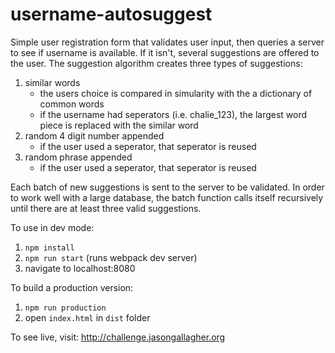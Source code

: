 # username-autosuggest

Simple user registration form that validates user input, then queries a server to see if username is available. If it isn't, several suggestions are offered to the user. The suggestion algorithm creates three types of suggestions:

1. similar words
    - the users choice is compared in simularity with the a dictionary of common words
    - if the username had seperators (i.e. chalie_123), the largest word piece is replaced with the similar word
2. random 4 digit number appended
    - if the user used a seperator, that seperator is reused 
3. random phrase appended
    - if the user used a seperator, that seperator is reused 
    
Each batch of new suggestions is sent to the server to be validated. In order to work well with a large database, the batch function calls itself recursively until there are at least three valid suggestions.

To use in dev mode:

1. `npm install`
2. `npm run start` (runs webpack dev server)
3. navigate to localhost:8080

To build a production version:

1. `npm run production`
2. open `index.html` in `dist` folder

To see live, visit: http://challenge.jasongallagher.org


